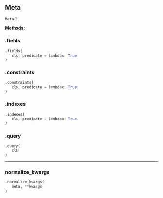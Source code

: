#


## Meta
```python 
Meta()
```




**Methods:**


### .fields
```python
.fields(
   cls, predicate = lambdax: True
)
```


### .constraints
```python
.constraints(
   cls, predicate = lambdax: True
)
```


### .indexes
```python
.indexes(
   cls, predicate = lambdax: True
)
```


### .query
```python
.query(
   cls
)
```


----


### normalize_kwargs
```python
.normalize_kwargs(
   meta, **kwargs
)
```

